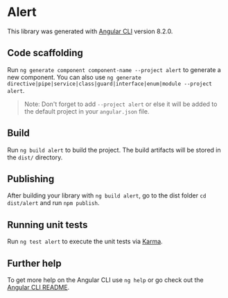 # Alert

This library was generated with [Angular CLI](https://github.com/angular/angular-cli) version 8.2.0.

## Code scaffolding

Run `ng generate component component-name --project alert` to generate a new component. You can also use `ng generate directive|pipe|service|class|guard|interface|enum|module --project alert`.
> Note: Don't forget to add `--project alert` or else it will be added to the default project in your `angular.json` file. 

## Build

Run `ng build alert` to build the project. The build artifacts will be stored in the `dist/` directory.

## Publishing

After building your library with `ng build alert`, go to the dist folder `cd dist/alert` and run `npm publish`.

## Running unit tests

Run `ng test alert` to execute the unit tests via [Karma](https://karma-runner.github.io).

## Further help

To get more help on the Angular CLI use `ng help` or go check out the [Angular CLI README](https://github.com/angular/angular-cli/blob/master/README.md).
